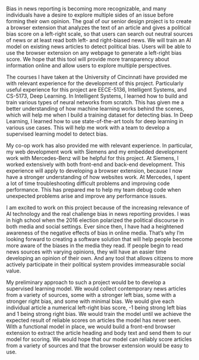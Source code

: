Bias in news reporting is becoming more recognizable, and many individuals have a desire to explore multiple sides of an issue before forming their own opinion. The goal
of our senior design project is to create a browser extension that analyzes the text of an article and gives a political bias score on a left-right scale, so that users
can search out neutral sources of news or at least read both left- and right-biased news. We will train an AI model on existing news articles to detect political bias.
Users will be able to use the browser extension on any webpage to generate a left-right bias score. We hope that this tool will provide more transparency about information
online and allow users to explore multiple perspectives.

The courses I have taken at the University of Cincinnati have provided me with relevant experience for the development of this project. Particularly useful experience for
this project are EECE-5136, Intelligent Systems, and CS-5173, Deep Learning. In Intelligent Systems, I learned how to build and train various types of neural networks from
scratch. This has given me a better understanding of how machine learning works behind the scenes, which will help me when I build a training dataset for detecting bias.
In Deep Learning, I learned how to use state-of-the-art tools for deep learning in various use cases. This will help me work with a team to develop a supervised learning
model to detect bias.

My co-op work has also provided me with relevant experience. In particular, my web development work with Siemens and my embedded development work with Mercedes-Benz will
be helpful for this project. At Siemens, I worked extensively with both front-end and back-end development. This experience will apply to developing a browser extension,
because I now have a stronger understanding of how websites work. At Mercedes, I spent a lot of time troubleshooting difficult problems and improving code performance.
This has prepared me to help my team debug code when unexpected problems arise and improve any performance issues.

I am excited to work on this project because of the increasing relevance of AI technology and the real challenge bias in news reporting provides. I was in high school when
the 2016 election polarized the political discourse in both media and social settings. Ever since then, I have had a heightened awareness of the negative effects of bias
in online media. That’s why I’m looking forward to creating a software solution that will help people become more aware of the biases in the media they read. If people
begin to read news sources with varying opinions, they will have an easier time developing an opinion of their own. And any tool that allows citizens to more actively
participate in their political system provides immeasurable social value.

My preliminary approach to such a project would be to develop a supervised learning model. We would collect contemporary news articles from a variety of sources, some with
a stronger left bias, some with a stronger right bias, and some with minimal bias. We would give each individual article a numerical left-right bias score, -1 being strong
left bias and 1 being strong right bias. We would train the model until we achieve the expected result of reliable scores on articles the model has never seen. With a
functional model in place, we would build a front-end browser extension to extract the article heading and body text and send them to our model for scoring. We would hope
that our model can reliably score articles from a variety of sources and that the browser extension would be easy to use.
